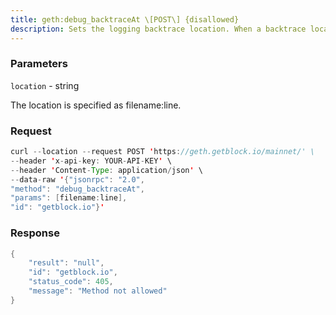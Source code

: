```yaml
---
title: geth:debug_backtraceAt \[POST\] {disallowed}
description: Sets the logging backtrace location. When a backtrace location is setand a log message is emitted at that location, the stack of thegoroutine executing the log statement will be printed to stderr.
---
```


### Parameters


`location` - string

The location is specified as filename:line.

### Request

``` java
curl --location --request POST 'https://geth.getblock.io/mainnet/' \
--header 'x-api-key: YOUR-API-KEY' \
--header 'Content-Type: application/json' \
--data-raw '{"jsonrpc": "2.0",
"method": "debug_backtraceAt",
"params": [filename:line],
"id": "getblock.io"}'
```

###  Response

``` java
{
    "result": "null",
    "id": "getblock.io",
    "status_code": 405,
    "message": "Method not allowed"
}
```

